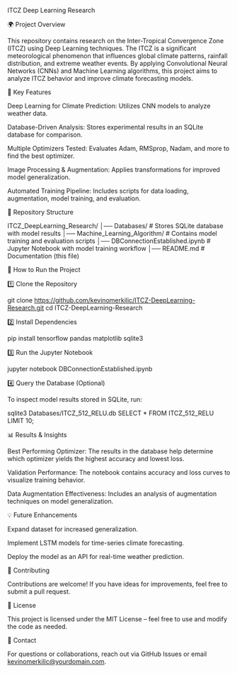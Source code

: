 ITCZ Deep Learning Research

🌍 Project Overview

This repository contains research on the Inter-Tropical Convergence Zone (ITCZ) using Deep Learning techniques. The ITCZ is a significant meteorological phenomenon that influences global climate patterns, rainfall distribution, and extreme weather events. By applying Convolutional Neural Networks (CNNs) and Machine Learning algorithms, this project aims to analyze ITCZ behavior and improve climate forecasting models.

📌 Key Features

Deep Learning for Climate Prediction: Utilizes CNN models to analyze weather data.

Database-Driven Analysis: Stores experimental results in an SQLite database for comparison.

Multiple Optimizers Tested: Evaluates Adam, RMSprop, Nadam, and more to find the best optimizer.

Image Processing & Augmentation: Applies transformations for improved model generalization.

Automated Training Pipeline: Includes scripts for data loading, augmentation, model training, and evaluation.

📂 Repository Structure

ITCZ_DeepLearning_Research/
│── Databases/                 # Stores SQLite database with model results
│── Machine_Learning_Algorithm/ # Contains model training and evaluation scripts
│── DBConnectionEstablished.ipynb # Jupyter Notebook with model training workflow
│── README.md                   # Documentation (this file)

🚀 How to Run the Project

1️⃣ Clone the Repository

git clone https://github.com/kevinomerkilic/ITCZ-DeepLearning-Research.git
cd ITCZ-DeepLearning-Research

2️⃣ Install Dependencies

pip install tensorflow pandas matplotlib sqlite3

3️⃣ Run the Jupyter Notebook

jupyter notebook DBConnectionEstablished.ipynb

4️⃣ Query the Database (Optional)

To inspect model results stored in SQLite, run:

sqlite3 Databases/ITCZ_512_RELU.db
SELECT * FROM ITCZ_512_RELU LIMIT 10;

📊 Results & Insights

Best Performing Optimizer: The results in the database help determine which optimizer yields the highest accuracy and lowest loss.

Validation Performance: The notebook contains accuracy and loss curves to visualize training behavior.

Data Augmentation Effectiveness: Includes an analysis of augmentation techniques on model generalization.

💡 Future Enhancements

Expand dataset for increased generalization.

Implement LSTM models for time-series climate forecasting.

Deploy the model as an API for real-time weather prediction.

🤝 Contributing

Contributions are welcome! If you have ideas for improvements, feel free to submit a pull request.

📜 License

This project is licensed under the MIT License – feel free to use and modify the code as needed.

📧 Contact

For questions or collaborations, reach out via GitHub Issues or email kevinomerkilic@yourdomain.com.
